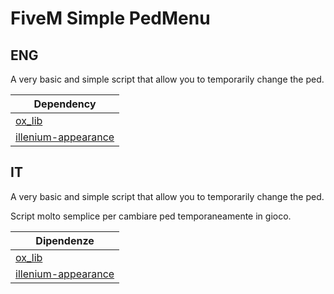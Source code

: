 # FiveM Simple PedMenu

## ENG 

A very basic and simple script that allow you to temporarily change the ped. 

| Dependency   |        
| ------------- |
| [ox_lib](https://github.com/overextended/ox_lib)     | 
| [illenium-appearance](https://github.com/iLLeniumStudios/illenium-appearance)     | 

## IT

A very basic and simple script that allow you to temporarily change the ped. 

Script molto semplice per cambiare ped temporaneamente in gioco. 

| Dipendenze   |        
| ------------- |
| [ox_lib](https://github.com/overextended/ox_lib)     | 
| [illenium-appearance](https://github.com/iLLeniumStudios/illenium-appearance)     | 
